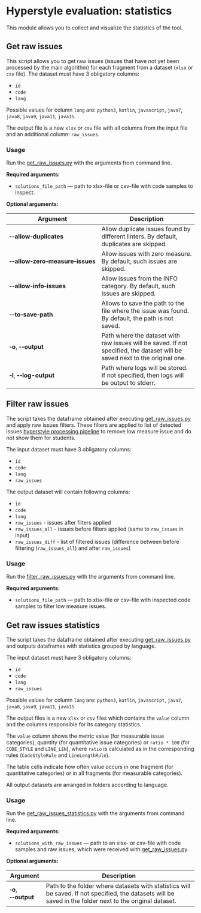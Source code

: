 # Hyperstyle evaluation: statistics

This module allows you to collect and visualize the statistics of the tool.

## Get raw issues

This script allows you to get raw issues (issues that have not yet been processed by the main algorithm) for each
fragment from a dataset (`xlsx` or `csv` file). The dataset must have 3 obligatory columns:

- `id`
- `code`
- `lang`

Possible values for column `lang` are: `python3`, `kotlin`, `javascript`, `java7`, `java8`, `java9`, `java11`, `java15`.

The output file is a new `xlsx` or `csv` file with all columns from the input file and an additional
column: `raw_issues`.

### Usage

Run the [get_raw_issues.py](get_raw_issues.py) with the arguments from command line.

**Required arguments:**

- `solutions_file_path` — path to xlsx-file or csv-file with code samples to inspect.

**Optional arguments:**

| Argument                                                      | Description                                                                                                                 |
|---------------------------------------------------------------|-----------------------------------------------------------------------------------------------------------------------------|
| **&#8209;&#8209;allow&#8209;duplicates**                      | Allow duplicate issues found by different linters. By default, duplicates are skipped.                                      |
| **&#8209;&#8209;allow&#8209;zero&#8209;measure&#8209;issues** | Allow issues with zero measure. By default, such issues are skipped.                                                        |
| **&#8209;&#8209;allow&#8209;info&#8209;issues**               | Allow issues from the INFO category. By default, such issues are skipped.                                                   |
| **&#8209;&#8209;to&#8209;save&#8209;path**                    | Allows to save the path to the file where the issue was found. By default, the path is not saved.                           |
| **&#8209;o**, **&#8209;&#8209;output**                        | Path where the dataset with raw issues will be saved. If not specified, the dataset will be saved next to the original one. |
| **&#8209;l**, **&#8209;&#8209;log-output**                    | Path where logs will be stored. If not specified, then logs will be output to stderr.                                       |

## Filter raw issues

The script takes the dataframe obtained after executing [get_raw_issues.py](get_raw_issues.py) and apply raw issues
filters.
These filters are applied to list of detected
issues [hyperstyle processing pipeline](https://github.com/hyperskill/hyperstyle/blob/e10a38c40e1195b12e0af02285163755265731bd/hyperstyle/src/python/review/reviewers/common.py#L53)
to remove low measure issue and do not show them for students.

The input dataset must have 3 obligatory columns:

- `id`
- `code`
- `lang`
- `raw_issues`

The output dataset will contain following columns:

- `id`
- `code`
- `lang`
- `raw_issues` - issues after filters applied
- `raw_issues_all` - issues before filters applied (same to `raw_issues` in input)
- `raw_issues_diff` - list of filtered issues (difference between before filtering (`raw_issues_all`) and
  after `raw_issues`)

### Usage

Run the [filter_raw_issues.py](filter_raw_issues.py) with the arguments from command line.

**Required arguments:**

- `solutions_file_path` — path to xlsx-file or csv-file with inspected code samples to filter low measure issues.

## Get raw issues statistics

The script takes the dataframe obtained after executing [get_raw_issues.py](get_raw_issues.py) and outputs dataframes
with statistics grouped by language.

The input dataset must have 3 obligatory columns:

- `id`
- `code`
- `lang`
- `raw_issues`

Possible values for column `lang` are: `python3`, `kotlin`, `javascript`, `java7`, `java8`, `java9`, `java11`, `java15`.

The output files is a new `xlsx` or `csv` files which contains the `value` column and the columns responsible for its
category statistics.

The `value` column shows the metric value (for measurable issue categories), quantity (for quantitative issue
categories) or `ratio * 100` (for `CODE_STYLE` and `LINE_LEN`), where `ratio` is calculated as in the corresponding
rules (`CodeStyleRule` and `LineLengthRule`).

The table cells indicate how often value occurs in one fragment (for quantitative categories) or in all fragments (for
measurable categories).

All output datasets are arranged in folders according to language.

### Usage

Run the [get_raw_issues_statistics.py](get_raw_issues_statistics.py) with the arguments from command line.

**Required arguments:**

- `solutions_with_raw_issues` — path to an xlsx- or csv-file with code samples and raw issues, which were received
  with [get_raw_issues.py](get_raw_issues.py).

**Optional arguments:**

| Argument                               | Description                                                                                                                                               |
|----------------------------------------|-----------------------------------------------------------------------------------------------------------------------------------------------------------|
| **&#8209;o**, **&#8209;&#8209;output** | Path to the folder where datasets with statistics will be saved. If not specified, the datasets will be saved in the folder next to the original dataset. |
